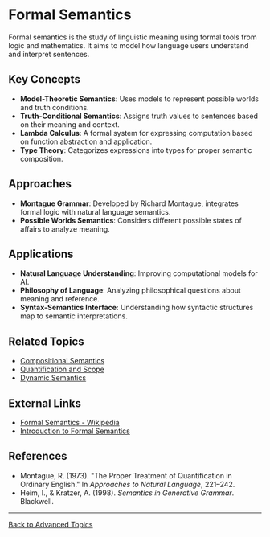 # Formal Semantics

Formal semantics is the study of linguistic meaning using formal tools from logic and mathematics. It aims to model how language users understand and interpret sentences.

## Key Concepts

- **Model-Theoretic Semantics**: Uses models to represent possible worlds and truth conditions.
- **Truth-Conditional Semantics**: Assigns truth values to sentences based on their meaning and context.
- **Lambda Calculus**: A formal system for expressing computation based on function abstraction and application.
- **Type Theory**: Categorizes expressions into types for proper semantic composition.

## Approaches

- **Montague Grammar**: Developed by Richard Montague, integrates formal logic with natural language semantics.
- **Possible Worlds Semantics**: Considers different possible states of affairs to analyze meaning.

## Applications

- **Natural Language Understanding**: Improving computational models for AI.
- **Philosophy of Language**: Analyzing philosophical questions about meaning and reference.
- **Syntax-Semantics Interface**: Understanding how syntactic structures map to semantic interpretations.

## Related Topics

- [Compositional Semantics](../Compositional-Semantics.md)
- [Quantification and Scope](Quantification-and-Scope.md)
- [Dynamic Semantics](Dynamic-Semantics.md)

## External Links

- [Formal Semantics - Wikipedia](https://en.wikipedia.org/wiki/Formal_semantics_(linguistics))
- [Introduction to Formal Semantics](https://plato.stanford.edu/entries/semantics-lexicon/)

## References

- Montague, R. (1973). "The Proper Treatment of Quantification in Ordinary English." In *Approaches to Natural Language*, 221–242.
- Heim, I., & Kratzer, A. (1998). *Semantics in Generative Grammar*. Blackwell.

---

[Back to Advanced Topics](README.md)
